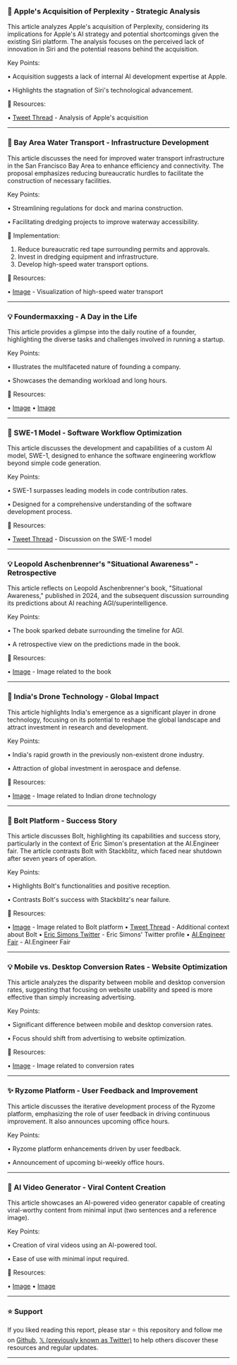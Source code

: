 ### 🤖 Apple's Acquisition of Perplexity - Strategic Analysis

This article analyzes Apple's acquisition of Perplexity, considering its implications for Apple's AI strategy and potential shortcomings given the existing Siri platform.  The analysis focuses on the perceived lack of innovation in Siri and the potential reasons behind the acquisition.


Key Points:

• Acquisition suggests a lack of internal AI development expertise at Apple.

• Highlights the stagnation of Siri's technological advancement.


🔗 Resources:

• [Tweet Thread](https://x.com/usecodenaija/status/1938467899162718479) - Analysis of Apple's acquisition


---

### 🚀 Bay Area Water Transport - Infrastructure Development

This article discusses the need for improved water transport infrastructure in the San Francisco Bay Area to enhance efficiency and connectivity.  The proposal emphasizes reducing bureaucratic hurdles to facilitate the construction of necessary facilities.


Key Points:

• Streamlining regulations for dock and marina construction.

• Facilitating dredging projects to improve waterway accessibility.


🚀 Implementation:

1.  Reduce bureaucratic red tape surrounding permits and approvals.
2.  Invest in dredging equipment and infrastructure.
3.  Develop high-speed water transport options.


🔗 Resources:

• [Image](https://pbs.twimg.com/media/Gua141caUAAkKgU?format=jpg&name=small) - Visualization of high-speed water transport


---

### 💡 Foundermaxxing - A Day in the Life

This article provides a glimpse into the daily routine of a founder, highlighting the diverse tasks and challenges involved in running a startup.


Key Points:

•  Illustrates the multifaceted nature of founding a company.

•  Showcases the demanding workload and long hours.


🔗 Resources:

• [Image](https://pbs.twimg.com/media/GuapE8BakAAFmbX?format=jpg&name=900x900)
• [Image](https://pbs.twimg.com/media/GuXyQkGWQAA65o6?format=jpg&name=240x240)


---

### 🤖 SWE-1 Model - Software Workflow Optimization

This article discusses the development and capabilities of a custom AI model, SWE-1, designed to enhance the software engineering workflow beyond simple code generation.


Key Points:

•  SWE-1 surpasses leading models in code contribution rates.

•  Designed for a comprehensive understanding of the software development process.



🔗 Resources:

• [Tweet Thread](https://x.com/kevinhou22/status/1938408870634000503) - Discussion on the SWE-1 model


---

### 💡 Leopold Aschenbrenner's "Situational Awareness" - Retrospective

This article reflects on Leopold Aschenbrenner's book, "Situational Awareness," published in 2024, and the subsequent discussion surrounding its predictions about AI reaching AGI/superintelligence.


Key Points:

•  The book sparked debate surrounding the timeline for AGI.

•  A retrospective view on the predictions made in the book.



🔗 Resources:

• [Image](https://pbs.twimg.com/media/GuWyap4XwAAmx5J?format=png&name=small) - Image related to the book


---

### 🚀 India's Drone Technology - Global Impact

This article highlights India's emergence as a significant player in drone technology, focusing on its potential to reshape the global landscape and attract investment in research and development.


Key Points:

•  India's rapid growth in the previously non-existent drone industry.

•  Attraction of global investment in aerospace and defense.



🔗 Resources:

• [Image](https://pbs.twimg.com/media/GuaJ3blXoAA2BM5?format=jpg&name=900x900) - Image related to Indian drone technology


---

### 🚀 Bolt Platform - Success Story

This article discusses Bolt, highlighting its capabilities and success story, particularly in the context of Eric Simon's presentation at the AI.Engineer fair.  The article contrasts Bolt with Stackblitz, which faced near shutdown after seven years of operation.


Key Points:

•  Highlights Bolt's functionalities and positive reception.

•  Contrasts Bolt's success with Stackblitz's near failure.


🔗 Resources:

• [Image](https://pbs.twimg.com/media/GuaIdpLbEAAF5vl?format=jpg&name=900x900) - Image related to Bolt platform
• [Tweet Thread](https://t.co/ekH4nk3Ytd) - Additional context about Bolt
• [Eric Simons Twitter](https://x.com/EricSimons) - Eric Simons' Twitter profile
• [AI.Engineer Fair](https://t.co/E9vKmdh4Y0) - AI.Engineer Fair


---

### 💡 Mobile vs. Desktop Conversion Rates - Website Optimization

This article analyzes the disparity between mobile and desktop conversion rates, suggesting that focusing on website usability and speed is more effective than simply increasing advertising.


Key Points:

•  Significant difference between mobile and desktop conversion rates.

•  Focus should shift from advertising to website optimization.



🔗 Resources:

• [Image](https://pbs.twimg.com/amplify_video_thumb/1938332745178218496/img/gc-PSV5EIag5oo1G.jpg) - Image related to conversion rates


---

### ✨ Ryzome Platform - User Feedback and Improvement

This article discusses the iterative development process of the Ryzome platform, emphasizing the role of user feedback in driving continuous improvement.  It also announces upcoming office hours.


Key Points:

•  Ryzome platform enhancements driven by user feedback.

•  Announcement of upcoming bi-weekly office hours.


---

### 🚀 AI Video Generator - Viral Content Creation

This article showcases an AI-powered video generator capable of creating viral-worthy content from minimal input (two sentences and a reference image).


Key Points:

•  Creation of viral videos using an AI-powered tool.

•  Ease of use with minimal input required.


🔗 Resources:

• [Image](https://pbs.twimg.com/amplify_video_thumb/1938359170421653504/img/svqlsy7Ad-UTsm8J.jpg)
• [Image](https://pbs.twimg.com/amplify_video_thumb/1938359170413236224/img/d8kzPoo-xVSCIX2L.jpg)


---

### ⭐️ Support

If you liked reading this report, please star ⭐️ this repository and follow me on [Github](https://github.com/Drix10), [𝕏 (previously known as Twitter)](https://x.com/DRIX_10_) to help others discover these resources and regular updates.

---
